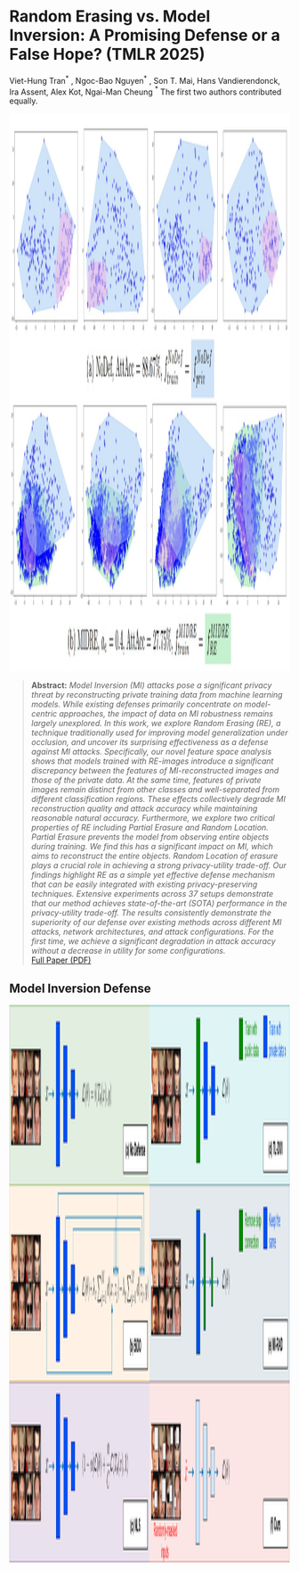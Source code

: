 # Random Erasing vs. Model Inversion: A Promising Defense or a False Hope? (TMLR 2025)
Viet-Hung Tran$^*$ , Ngoc-Bao Nguyen$^*$ , Son T. Mai, Hans Vandierendonck, Ira Assent, Alex Kot, Ngai-Man Cheung
$^*$ The first two authors contributed equally.
  <center>
  <img src="figures/figure2.jpg" alt="PPA Examples"  height=1000>
  </center>

> **Abstract:**
> *Model Inversion (MI) attacks pose a significant privacy threat by reconstructing private training data from machine learning models. While existing defenses primarily concentrate on model-centric approaches, the impact of data on MI robustness remains largely unexplored. In this work, we explore Random Erasing (RE), a technique traditionally used for improving model generalization under occlusion, and uncover its surprising effectiveness as a defense against MI attacks. Specifically, our novel feature space analysis shows that models trained with RE-images introduce a significant discrepancy between the features of MI-reconstructed images and those of the private data. At the same time, features of private images remain distinct from other classes and well-separated from different classification regions. These effects collectively degrade MI reconstruction quality and attack accuracy while maintaining reasonable natural accuracy. Furthermore, we explore two critical properties of RE including Partial Erasure and Random Location. Partial Erasure prevents the model from observing entire objects during training. We find this has a significant impact on MI, which aims to reconstruct the entire objects. Random Location of erasure plays a crucial role in achieving a strong privacy-utility trade-off. Our findings highlight RE as a simple yet effective defense mechanism that can be easily integrated with existing privacy-preserving techniques. Extensive experiments across 37 setups demonstrate that our method achieves state-of-the-art (SOTA) performance in the privacy-utility trade-off. The results consistently demonstrate the superiority of our defense over existing methods across different MI attacks, network architectures, and attack configurations. For the first time, we achieve a significant degradation in attack accuracy without a decrease in utility for some configurations.*  
[Full Paper (PDF)](https://arxiv.org/abs/2409.01062)

## Model Inversion Defense
  <center>
  <img src="figures/MIDRE_2.png" alt="Defense Pipeline"  height=1000>
  </center>
